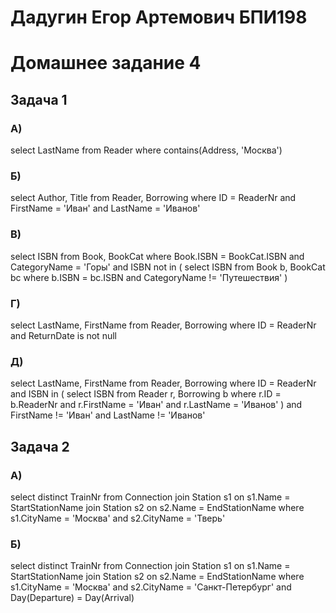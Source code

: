 # Дадугин Егор Артемович БПИ198
# Домашнее задание 4

## Задача 1

### А)
select LastName
from Reader
where contains(Address, 'Москва')

### Б)
select Author, Title
from Reader, Borrowing
where ID = ReaderNr and FirstName = 'Иван' and LastName = 'Иванов' 

### В)
select ISBN
from Book, BookCat
where Book.ISBN = BookCat.ISBN and CategoryName = 'Горы' and ISBN not in (
select ISBN 
from Book b, BookCat bc
where b.ISBN = bc.ISBN and CategoryName != 'Путешествия' )

### Г)
select LastName, FirstName
from Reader, Borrowing
where ID = ReaderNr and ReturnDate is not null

### Д)
select LastName, FirstName
from Reader, Borrowing
where ID = ReaderNr and ISBN in (
select ISBN
from Reader r, Borrowing b
where r.ID = b.ReaderNr and r.FirstName =  'Иван' and r.LastName = 'Иванов'
) and FirstName != 'Иван' and LastName != 'Иванов'

## Задача 2

### А)
select distinct TrainNr
from Connection
join Station s1 on s1.Name = StartStationName
join Station s2 on s2.Name = EndStationName
where s1.CityName = 'Москва'  and s2.CityName = 'Тверь'

### Б)
select distinct TrainNr
from Connection
join Station s1 on s1.Name = StartStationName
join Station s2 on s2.Name = EndStationName
where s1.CityName = 'Москва' and s2.CityName = 'Санкт-Петербург' and Day(Departure) = Day(Arrival)
